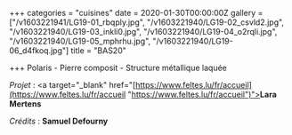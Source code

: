 +++
categories = "cuisines"
date = 2020-01-30T00:00:00Z
gallery = ["/v1603221941/LG19-01_rbqply.jpg", "/v1603221940/LG19-02_csvld2.jpg", "/v1603221940/LG19-03_inkli0.jpg", "/v1603221940/LG19-04_o2rqli.jpg", "/v1603221940/LG19-05_mphrhu.jpg", "/v1603221940/LG19-06_d4fkoq.jpg"]
title = "BAS20"

+++
Polaris - Pierre composit - Structure métallique laquée

_Projet_ : <a target="_blank" href="[https://www.feltes.lu/fr/accueil](https://www.feltes.lu/fr/accueil "https://www.feltes.lu/fr/accueil")"><strong>Lara Mertens</strong></a>

_Crédits_ : **Samuel Defourny**